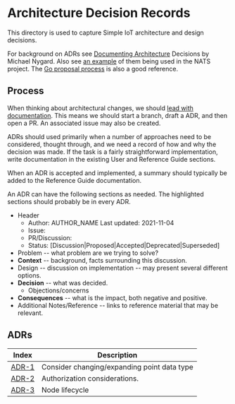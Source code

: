 # Architecture Decision Records

This directory is used to capture Simple IoT architecture and design decisions.

For background on ADRs see
[Documenting Architecture](https://cognitect.com/blog/2011/11/15/documenting-architecture-decisions)
Decisions by Michael Nygard. Also see
[an example](https://github.com/nats-io/nats-architecture-and-design) of them
being used in the NATS project. The
[Go proposal process](https://github.com/golang/proposal#readme) is also a good
reference.

## Process

When thinking about architectural changes, we should
[lead with documentation](https://handbook.tmpdir.org/documentation/lead-with-documentation/).
This means we should start a branch, draft a ADR, and then open a PR. An
associated issue may also be created.

ADRs should used primarily when a number of approaches need to be considered,
thought through, and we need a record of how and why the decision was made. If
the task is a fairly straightforward implementation, write documentation in the
existing User and Reference Guide sections.

When an ADR is accepted and implemented, a summary should typically be added to
the Reference Guide documentation.

An ADR can have the following sections as needed. The highlighted sections
should probably be in every ADR.

- Header
  - Author: AUTHOR_NAME Last updated: 2021-11-04
  - Issue:
  - PR/Discussion:
  - Status: \[Discussion|Proposed|Accepted|Deprecated|Superseded\]
- Problem -- what problem are we trying to solve?
- **Context** -- background, facts surrounding this discussion.
- Design -- discussion on implementation -- may present several different
  options.
- **Decision** -- what was decided.
  - Objections/concerns
- **Consequences** -- what is the impact, both negative and positive.
- Additional Notes/Reference -- links to reference material that may be
  relevant.

## ADRs

| Index                                           | Description                                 |
| ----------------------------------------------- | ------------------------------------------- |
| [ADR-1](1-consider-changing-point-data-type.md) | Consider changing/expanding point data type |
| [ADR-2](2-authz.md)                             | Authorization considerations.               |
| [ADR-3](3-node-lifecycle.md)                    | Node lifecycle                              |
